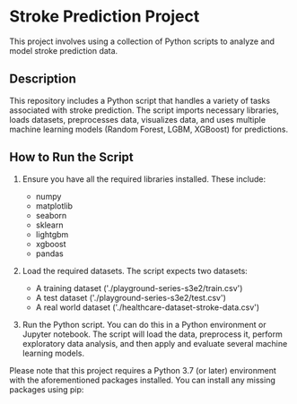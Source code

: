 # Stroke Prediction Project

This project involves using a collection of Python scripts to analyze and model stroke prediction data.

## Description

This repository includes a Python script that handles a variety of tasks associated with stroke prediction. The script imports necessary libraries, loads datasets, preprocesses data, visualizes data, and uses multiple machine learning models (Random Forest, LGBM, XGBoost) for predictions.

## How to Run the Script

1. Ensure you have all the required libraries installed. These include:

   - numpy
   - matplotlib
   - seaborn
   - sklearn
   - lightgbm
   - xgboost
   - pandas
   
2. Load the required datasets. The script expects two datasets:

   - A training dataset ('./playground-series-s3e2/train.csv')
   - A test dataset ('./playground-series-s3e2/test.csv')
   - A real world dataset ('./healthcare-dataset-stroke-data.csv')
   
3. Run the Python script. You can do this in a Python environment or Jupyter notebook. The script will load the data, preprocess it, perform exploratory data analysis, and then apply and evaluate several machine learning models.

Please note that this project requires a Python 3.7 (or later) environment with the aforementioned packages installed. You can install any missing packages using pip:

